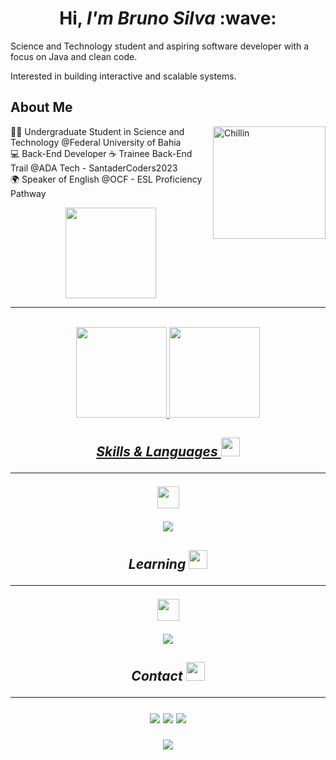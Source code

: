 <h1 align ="center"> Hi, <em> I'm Bruno Silva </em>  :wave: </h1>

Science and Technology student and aspiring software developer with a focus on Java and clean code.

Interested in building interactive and scalable systems.

## About Me

<img align="right" alt="Chillin" width="180" src="https://user-images.githubusercontent.com/74038190/242390692-0b335028-1d3d-4ee5-b5b3-a373d499be7e.gif" /> 

👨‍🏫 Undergraduate Student in Science and Technology @Federal University of Bahia  
💻 Back-End Developer
☕ Trainee Back-End Trail @ADA Tech - SantaderCoders2023    
🌍 Speaker of English @OCF -  ESL Proficiency Pathway


<!-- <img align="right" src="https://komarev.com/ghpvc/?username=BrunoSDMDev" alt="BrunoSDM's Profile Views" /> <--->

<!-- <img src= "https://user-images.githubusercontent.com/74038190/229223156-0cbdaba9-3128-4d8e-8719-b6b4cf741b67.gif"/> <--->

<div align="center"><img height="145em" align ="center" src="https://github-profile-trophy.vercel.app/?username=BrunoSDMDev&theme=discord&no-bg=true&no-frame=true&row=-1&column=-1&title=Followers,Commit,Stars,PullRequest,Repositories,Reviews"/> </div>


<hr>
<br> 

<div align="center">
  <a href="https://github.com/BrunoSDMDev">
    <img height="145em" src="https://github-readme-stats.vercel.app/api?username=BrunoSDMDev&show_icons=true&theme=transparent&rank_icon=github"/>
    <img height="145em" src="https://github-readme-stats.vercel.app/api/top-langs/?username=BrunoSDMDev&layout=compact&theme=transparent"/>
   
</div>



<h2 align="center"> <em> Skills & Languages </em> <img width="30" src= "https://slackmojis.com/emojis/40714-computer/download"</h2>
<hr>


<p align="center">
  <a href="https://skillicons.dev">
    <img height="35" 
      src="https://skillicons.dev/icons?i=git,java,css,html,python,github" />
  </a>
</p>
<img src= "https://user-images.githubusercontent.com/74038190/212284100-561aa473-3905-4a80-b561-0d28506553ee.gif">

<h2 align="center"> <em> Learning </em> <img width="30" src= "https://slackmojis.com/emojis/14740-pc_computer/download"</h2>
  <br>
  <hr>
  
<p align="center">
  <a href="https://skillicons.dev">
    <img height="35" 
      src="https://skillicons.dev/icons?i=spring,aws,vscode,js,mysql,linux" />
  </a>
</p>
  <img src= "https://user-images.githubusercontent.com/74038190/212284100-561aa473-3905-4a80-b561-0d28506553ee.gif">

<h2 align="center"> <em> Contact </em> <img width="30" src= "https://slackmojis.com/emojis/22296-smartphone/download"</h2>
<hr>
<div> 
  
  <a href="https://instagram.com/bruno.sdm02" target="_blank"><img src="https://img.shields.io/badge/-Instagram-%23E4405F?style=for-the-badge&logo=instagram&logoColor=white" target="_blank"></a>
  <a href = "mailto:brunosilvadm22@gmail.com"><img src="https://img.shields.io/badge/-Gmail-%23333?style=for-the-badge&logo=gmail&logoColor=white" target="_blank"></a>
  <a href="https://www.linkedin.com/in/brunosdmdev/" target="_blank"><img src="https://img.shields.io/badge/-LinkedIn-%230077B5?style=for-the-badge&logo=linkedin&logoColor=white" target="_blank"></a> 
</div>

  <img src= "https://user-images.githubusercontent.com/74038190/212284100-561aa473-3905-4a80-b561-0d28506553ee.gif">
